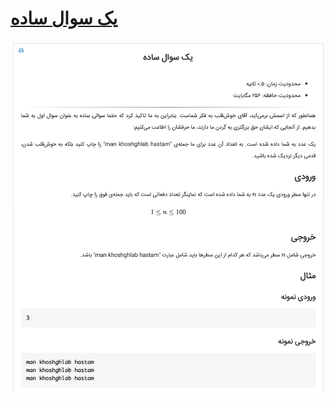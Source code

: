 # [یک سوال ساده](https://quera.ir/problemset/contest/2885/سؤال-یک-سوال-ساده)

![github-octocat](https://github.com/MmahdiM79/Quera_Answers/blob/main/Q2885_(یک%20سوال%20ساده)/questionPic.png)
